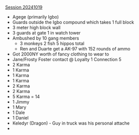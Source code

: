 [Session 20241019](Session%2020241019.md)

* Agege (primarily Igbo)
* Guards outside the Igbo compound which takes 1 full block
* 3 meter high block wall 
* 3 guards at gate 1 in watch tower
* Ambushed by 10 gang members
	* 3 monkeys 2 fish 5 hippos total
	* Ren and Duarte get a AK-97 with 152 rounds of ammo
* Got 2000NY worth of fancy clothing to wear to 
* Jane/Frosty Foster contact @ Loyalty 1 Connection 5
* 2 Karma
* 1 Karma
* 1 Karma
* 1 Karma
* 2 Karma
* 2 Karma
* 5 Karma = 14 
* 1 Jimmy
* 1 Mary
* 1 Dale
* 1 Daniel
* Keledyr (Dragon) - Guy in truck was his personal attache
* 